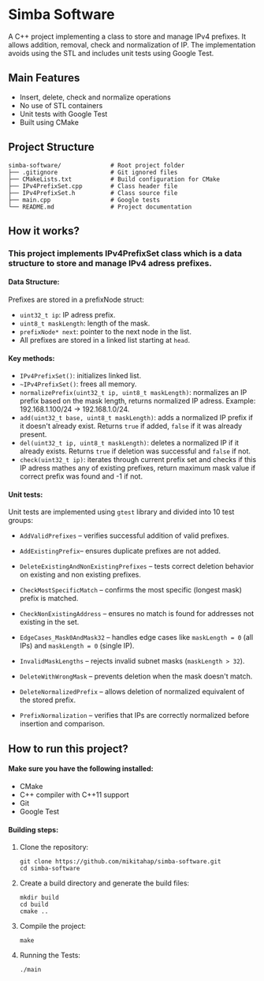 # Simba Software
A C++ project implementing a class to store and manage IPv4 prefixes. It allows addition, removal, check and normalization of IP. The implementation avoids using the STL and includes unit tests using Google Test.

## Main Features
- Insert, delete, check and normalize operations
- No use of STL containers
- Unit tests with Google Test
- Built using CMake

## Project Structure
 ```
simba-software/              # Root project folder
├── .gitignore               # Git ignored files
├── CMakeLists.txt           # Build configuration for CMake
├── IPv4PrefixSet.cpp        # Class header file
├── IPv4PrefixSet.h          # Class source file
├── main.cpp                 # Google tests
└── README.md                # Project documentation
```
## How it works?

### This project implements IPv4PrefixSet class which is a data structure to store and manage IPv4 adress prefixes.

#### Data Structure:
Prefixes are stored in a prefixNode struct:
- `uint32_t ip`: IP adress prefix.
- `uint8_t maskLength`: length of the mask.
- `prefixNode* next`: pointer to the next node in the list.
- All prefixes are stored in a linked list starting at `head`.

#### Key methods:
- `IPv4PrefixSet()`: initializes linked list.
- `~IPv4PrefixSet()`: frees all memory.
- `normalizePrefix(uint32_t ip, uint8_t maskLength)`: normalizes an IP prefix based on the mask length, returns normalized IP adress. Example: 192.168.1.100/24 → 192.168.1.0/24.
- `add(uint32_t base, uint8_t maskLength)`: adds a normalized IP prefix if it doesn't already exist. Returns `true` if added, `false` if it was already present.
- `del(uint32_t ip, uint8_t maskLength)`: deletes a normalized IP if it already exists. Returns `true` if deletion was successful and `false` if not.
- `check(uint32_t ip)`: iterates through current prefix set and checks if this IP adress mathes any of existing prefixes, return maximum mask value if correct prefix was found and -1 if not.
  
#### Unit tests:
Unit tests are implemented using `gtest` library and divided into 10 test groups:
- `AddValidPrefixes` – verifies successful addition of valid prefixes.

- `AddExistingPrefix`– ensures duplicate prefixes are not added.

- `DeleteExistingAndNonExistingPrefixes` – tests correct deletion behavior on existing and non existing prefixes.

- `CheckMostSpecificMatch` – confirms the most specific (longest mask) prefix is matched.

- `CheckNonExistingAddress` – ensures no match is found for addresses not existing in the set.

- `EdgeCases_Mask0AndMask32` – handles edge cases like `maskLength = 0` (all IPs) and `maskLength = 0` (single IP).

- `InvalidMaskLengths` – rejects invalid subnet masks (`maskLength > 32`).

- `DeleteWithWrongMask` – prevents deletion when the mask doesn't match.

- `DeleteNormalizedPrefix` – allows deletion of normalized equivalent of the stored prefix. 

- `PrefixNormalization` – verifies that IPs are correctly normalized before insertion and comparison.

## How to run this project?
#### Make sure you have the following installed:
- CMake
- C++ compiler with C++11 support
- Git
- Google Test
#### Building steps:
1. Clone the repository:
    ```
    git clone https://github.com/mikitahap/simba-software.git
    cd simba-software
    ```
2. Create a build directory and generate the build files:
   ```
   mkdir build
   cd build
   cmake ..
   ```
3. Compile the project:
   ```
   make
   ```
4. Running the Tests:
   ```
   ./main
   ```
